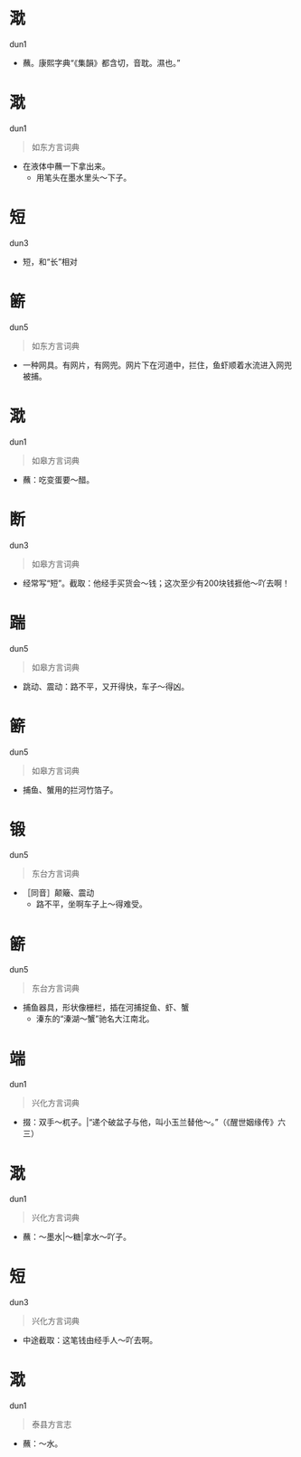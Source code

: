 # 㴷
dun1
- 蘸。康熙字典“《集韻》都含切，音耽。濕也。”

# 㴷
dun1
> 如东方言词典
- 在液体中蘸一下拿出来。
  - 用笔头在墨水里头～下子。

# 短
dun3
- 短，和“长”相对

# 簖
dun5
> 如东方言词典
- 一种网具。有网片，有网兜。网片下在河道中，拦住，鱼虾顺着水流进入网兜被捕。

# 㴷
dun1
> 如皋方言词典
- 蘸：吃变蛋要～醋。

# 断
dun3
> 如皋方言词典
- 经常写“短”。截取：他经手买货会～钱；这次至少有200块钱捱他～吖去啊！

# 踹
dun5
> 如皋方言词典
- 跳动、震动：路不平，又开得快，车子～得凶。

# 簖
dun5
> 如皋方言词典
- 捕鱼、蟹用的拦河竹箔子。

# 锻
dun5
> 东台方言词典
- ［同音］颠簸、震动
  - 路不平，坐啊车子上～得难受。

# 簖
dun5
> 东台方言词典
- 捕鱼器具，形状像栅栏，插在河捕捉鱼、虾、蟹
  - 溱东的“溱湖～蟹”驰名大江南北。

# 端
dun1
> 兴化方言词典
- 掇：双手～杌子。|“递个破盆子与他，叫小玉兰替他～。”（《醒世姻缘传》六三）

# 㴷
dun1
> 兴化方言词典
- 蘸：～墨水|～糖|拿水～吖子。

# 短
dun3
> 兴化方言词典
- 中途截取：这笔钱由经手人～吖去啊。

# 㴷
dun1
> 泰县方言志
- 蘸：～水。
